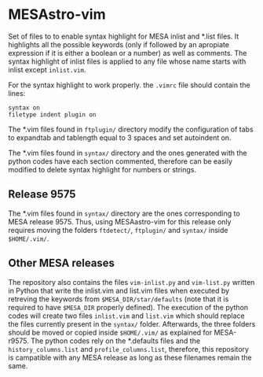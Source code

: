 # MESAstro-vim 

Set of files to to enable syntax highlight for MESA inlist and \*.list files. It highlights all the possible keywords (only if followed by an apropiate expression if it is either a boolean or a number) as well as comments. The syntax highlight of inlist files is applied to any file whose name starts with inlist except `inlist.vim`.

For the syntax highlight to work properly. the `.vimrc` file should contain the lines:
```
syntax on
filetype indent plugin on
```

The \*.vim files found in `ftplugin/` directory modify the configuration of tabs to expandtab and tablength equal to 3 spaces and set autoindent on.

The \*.vim files found in `syntax/` directory and the ones generated with the python codes have each section commented, therefore can be easily modified to delete syntax highlight for numbers or strings. 

## Release 9575

The \*.vim files found in `syntax/` directory are the ones corresponding to MESA release 9575. Thus, using MESAastro-vim for this release only requires moving the folders `ftdetect/`, `ftplugin/` and `syntax/` inside `$HOME/.vim/`.

## Other MESA releases

The repository also contains the files `vim-inlist.py` and `vim-list.py` written in Python that write the inlist.vim and list.vim files when executed by retreving the keywords from `$MESA_DIR/star/defaults` (note that it is required to have `$MESA_DIR` properly defined). 
The execution of the python codes will create two files `inlist.vim` and `list.vim` which should replace the files currently present in the `syntax/` folder. Afterwards, the three folders should be moved or copied inside `$HOME/.vim/` as explained for MESA-r9575.
The python codes rely on the \*.defaults files and the `history_columns.list` and `profile_columns.list`, therefore, this repository is campatible with any MESA release as long as these filenames remain the same.
